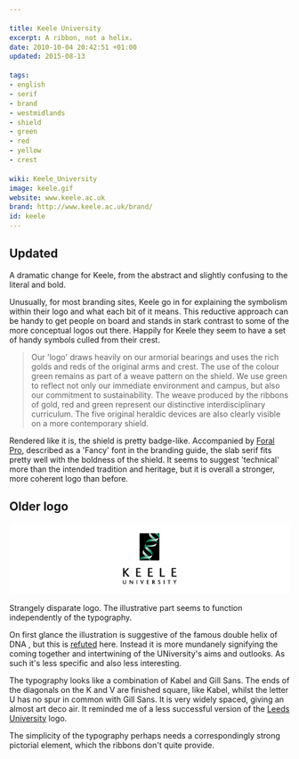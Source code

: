 ```yaml
---

title: Keele University
excerpt: A ribbon, not a helix.
date: 2010-10-04 20:42:51 +01:00
updated: 2015-08-13

tags:
- english
- serif
- brand
- westmidlands
- shield
- green
- red
- yellow
- crest

wiki: Keele_University
image: keele.gif
website: www.keele.ac.uk
brand: http://www.keele.ac.uk/brand/
id: keele
---
```


## Updated

A dramatic change for Keele, from the abstract and slightly confusing to the literal and bold.

Unusually, for most branding sites, Keele go in for explaining the symbolism within their logo and what each bit of it means. This reductive approach can be handy to get people on board and stands in stark contrast to some of the more conceptual logos out there. Happily for Keele they seem to have a set of handy symbols culled from their crest.

> Our 'logo' draws heavily on our armorial bearings and uses the rich golds and reds of the original arms and crest. The use of the colour green remains as part of a weave pattern on the shield. We use green to reflect not only our immediate environment and campus, but also our commitment to sustainability. The weave produced by the ribbons of gold, red and green represent our distinctive interdisciplinary curriculum. The five original heraldic devices are also clearly visible on a more contemporary shield.

Rendered like it is, the shield is pretty badge-like. Accompanied by [Foral Pro](https://www.myfonts.com/fonts/r-type/foral-pro/), described as a 'Fancy' font in the branding guide, the slab serif fits pretty well with the boldness of the shield. It seems to suggest 'technical' more than the intended tradition and heritage, but it is overall a stronger, more coherent logo than before.

## Older logo

![](/images/logospotter/keele-old.gif)

Strangely disparate logo. The illustrative part seems to function independently of the typography.

On first glance the illustration is suggestive of the famous double helix of DNA , but this is [refuted](http://www.keele.ac.uk/alumni/thekeeleoralhistoryproject/keeleheraldrycoloursandscarves/) here. Instead it is more mundanely signifying the coming together and intertwining of the UNiversity's aims and outlooks. As such it's less specific and also less interesting.

The typography looks like a combination of Kabel and Gill Sans. The ends of the diagonals on the K and V are finished square, like Kabel, whilst the letter U has no spur in common with Gill Sans. It is very widely spaced, giving an almost art deco air. It reminded me of a less successful version of the [Leeds University](leeds.html) logo.

The simplicity of the typography perhaps needs a correspondingly strong pictorial element, which the ribbons don't quite provide.
